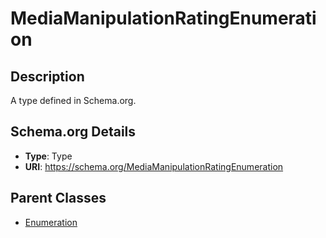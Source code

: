 # MediaManipulationRatingEnumeration

## Description
A type defined in Schema.org.

## Schema.org Details
- **Type**: Type
- **URI**: https://schema.org/MediaManipulationRatingEnumeration

## Parent Classes
- [Enumeration](../Enumeration.md)

